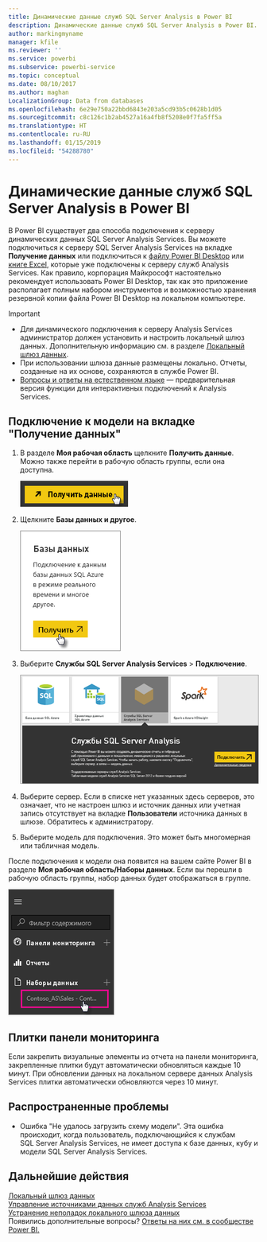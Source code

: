 ```yaml
---
title: Динамические данные служб SQL Server Analysis в Power BI
description: Динамические данные служб SQL Server Analysis в Power BI. Реализуются через источник данных, настроенный для корпоративного шлюза.
author: markingmyname
manager: kfile
ms.reviewer: ''
ms.service: powerbi
ms.subservice: powerbi-service
ms.topic: conceptual
ms.date: 08/10/2017
ms.author: maghan
LocalizationGroup: Data from databases
ms.openlocfilehash: 6e29e750a22bbd6843e203a5cd93b5c0628b1d05
ms.sourcegitcommit: c8c126c1b2ab4527a16a4fb8f5208e0f7fa5ff5a
ms.translationtype: HT
ms.contentlocale: ru-RU
ms.lasthandoff: 01/15/2019
ms.locfileid: "54288780"
---
```

# <a name="sql-server-analysis-services-live-data-in-power-bi"></a>Динамические данные служб SQL Server Analysis в Power BI
В Power BI существует два способа подключения к серверу динамических данных SQL Server Analysis Services. Вы можете подключиться к серверу SQL Server Analysis Services на вкладке **Получение данных** или подключиться к [файлу Power BI Desktop](service-desktop-files.md) или [книге Excel](service-excel-workbook-files.md), которые уже подключены к серверу служб Analysis Services. Как правило, корпорация Майкрософт настоятельно рекомендует использовать Power BI Desktop, так как это приложение располагает полным набором инструментов и возможностью хранения резервной копии файла Power BI Desktop на локальном компьютере.

 >[!IMPORTANT]
 >* Для динамического подключения к серверу Analysis Services администратор должен установить и настроить локальный шлюз данных. Дополнительную информацию см. в разделе [Локальный шлюз данных](service-gateway-onprem.md).
 >* При использовании шлюза данные размещены локально.  Отчеты, созданные на их основе, сохраняются в службе Power BI. 
 >* [Вопросы и ответы на естественном языке](service-q-and-a-direct-query.md) — предварительная версия функции для интерактивных подключений к Analysis Services.

## <a name="to-connect-to-a-model-from-get-data"></a>Подключение к модели на вкладке "Получение данных"
1. В разделе **Моя рабочая область** щелкните **Получить данные**. Можно также перейти в рабочую область группы, если она доступна.
   
   ![](media/sql-server-analysis-services-tabular-data/connecttoas_getdatabutton.png)
2. Щелкните **Базы данных и другое**.
   
   ![](media/sql-server-analysis-services-tabular-data/connecttoas_getdata_1.png)
3. Выберите **Службы SQL Server Analysis Services** > **Подключение**. 
   
   ![](media/sql-server-analysis-services-tabular-data/connecttoas_getdata_2.png)
4. Выберите сервер. Если в списке нет указанных здесь серверов, это означает, что не настроен шлюз и источник данных или учетная запись отсутствует на вкладке **Пользователи** источника данных в шлюзе. Обратитесь к администратору.
5. Выберите модель для подключения. Это может быть многомерная или табличная модель.

После подключения к модели она появится на вашем сайте Power BI в разделе **Моя рабочая область/Наборы данных**. Если вы перешли в рабочую область группы, набор данных будет отображаться в группе.

![](media/sql-server-analysis-services-tabular-data/connecttoas_dataset_5.png)

## <a name="dashboard-tiles"></a>Плитки панели мониторинга
Если закрепить визуальные элементы из отчета на панели мониторинга, закрепленные плитки будут автоматически обновляться каждые 10 минут. При обновлении данных на локальном сервере данных Analysis Services плитки автоматически обновляются через 10 минут.

## <a name="common-issues"></a>Распространенные проблемы

* Ошибка "Не удалось загрузить схему модели". Эта ошибка происходит, когда пользователь, подключающийся к службам SQL Server Analysis Services, не имеет доступа к базе данных, кубу и модели SQL Server Analysis Services.

## <a name="next-steps"></a>Дальнейшие действия
[Локальный шлюз данных](service-gateway-onprem.md)  
[Управление источниками данных служб Analysis Services](service-gateway-enterprise-manage-ssas.md)  
[Устранение неполадок локального шлюза данных](service-gateway-onprem-tshoot.md)  
Появились дополнительные вопросы? [Ответы на них см. в сообществе Power BI.](http://community.powerbi.com/)